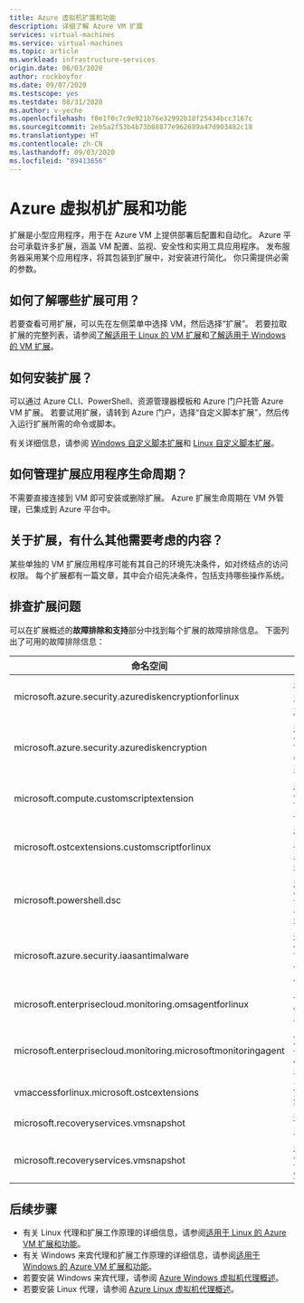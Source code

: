 ```yaml
---
title: Azure 虚拟机扩展和功能
description: 详细了解 Azure VM 扩展
services: virtual-machines
ms.service: virtual-machines
ms.topic: article
ms.workload: infrastructure-services
origin.date: 08/03/2020
author: rockboyfor
ms.date: 09/07/2020
ms.testscope: yes
ms.testdate: 08/31/2020
ms.author: v-yeche
ms.openlocfilehash: f0e1f0c7c9e921b76e32992b18f25434bcc3167c
ms.sourcegitcommit: 2eb5a2f53b4b73b88877e962689a47d903482c18
ms.translationtype: HT
ms.contentlocale: zh-CN
ms.lasthandoff: 09/03/2020
ms.locfileid: "89413656"
---
```

# <a name="azure-virtual-machine-extensions-and-features"></a>Azure 虚拟机扩展和功能
扩展是小型应用程序，用于在 Azure VM 上提供部署后配置和自动化。 Azure 平台可承载许多扩展，涵盖 VM 配置、监视、安全性和实用工具应用程序。 发布服务器采用某个应用程序，将其包装到扩展中，对安装进行简化。 你只需提供必需的参数。 

## <a name="how-can-i-find-what-extensions-are-available"></a>如何了解哪些扩展可用？
若要查看可用扩展，可以先在左侧菜单中选择 VM，然后选择“扩展”。 若要拉取扩展的完整列表，请参阅[了解适用于 Linux 的 VM 扩展](features-linux.md)和[了解适用于 Windows 的 VM 扩展](features-windows.md)。

## <a name="how-can-i-install-an-extension"></a>如何安装扩展？
可以通过 Azure CLI、PowerShell、资源管理器模板和 Azure 门户托管 Azure VM 扩展。 若要试用扩展，请转到 Azure 门户，选择“自定义脚本扩展”，然后传入运行扩展所需的命令或脚本。

有关详细信息，请参阅 [Windows 自定义脚本扩展](custom-script-windows.md)和 [Linux 自定义脚本扩展](custom-script-linux.md)。

## <a name="how-do-i-manage-extension-application-lifecycle"></a>如何管理扩展应用程序生命周期？
不需要直接连接到 VM 即可安装或删除扩展。 Azure 扩展生命周期在 VM 外管理，已集成到 Azure 平台中。

## <a name="anything-else-i-should-be-thinking-about-for-extensions"></a>关于扩展，有什么其他需要考虑的内容？
某些单独的 VM 扩展应用程序可能有其自己的环境先决条件，如对终结点的访问权限。 每个扩展都有一篇文章，其中会介绍先决条件，包括支持哪些操作系统。

## <a name="troubleshoot-extensions"></a>排查扩展问题

可以在扩展概述的**故障排除和支持**部分中找到每个扩展的故障排除信息。 下面列出了可用的故障排除信息：

| 命名空间 | 故障排除 |
|-----------|-----------------|
| microsoft.azure.security.azurediskencryptionforlinux | [适用于 Linux 的 Azure 磁盘加密](azure-disk-enc-linux.md#troubleshoot-and-support) |
| microsoft.azure.security.azurediskencryption | [适用于 Windows 的 Azure 磁盘加密](azure-disk-enc-windows.md#troubleshoot-and-support) |
| microsoft.compute.customscriptextension | [适用于 Windows 的自定义脚本](custom-script-windows.md#troubleshoot-and-support) |
| microsoft.ostcextensions.customscriptforlinux | [适用于 Linux 的 Desired State Configuration](dsc-linux.md#troubleshoot-and-support) |
| microsoft.powershell.dsc | [适用于 Windows 的 Desired State Configuration](dsc-windows.md#troubleshoot-and-support) |
| microsoft.azure.security.iaasantimalware | [适用于 Windows 的反恶意软件扩展](iaas-antimalware-windows.md#troubleshoot-and-support) |
| microsoft.enterprisecloud.monitoring.omsagentforlinux | [用于 Linux 的 Azure Monitor](oms-linux.md#troubleshoot-and-support)
| microsoft.enterprisecloud.monitoring.microsoftmonitoringagent | [用于 Windows 的 Azure Monitor](oms-windows.md#troubleshoot-and-support) |
| vmaccessforlinux.microsoft.ostcextensions | [重置 Linux 密码](vmaccess.md#troubleshoot-and-support) |
| microsoft.recoveryservices.vmsnapshot | [适用于 Linux 的快照](vmsnapshot-linux.md#troubleshoot-and-support) |
| microsoft.recoveryservices.vmsnapshot | [适用于 Windows 的快照](vmsnapshot-windows.md#troubleshoot-and-support) |

<!--Not Available on Line 38 + 1 | microsoft.azure.monitoring.dependencyagent.dependencyagentlinux | [Azure Monitor Dependency for Linux](agent-dependency-linux.md#troubleshoot-and-support) |-->
<!--Not Available on Line 38 + 2 | microsoft.azure.monitoring.dependencyagent.dependencyagentwindows | [Azure Monitor Dependency for Windows](agent-dependency-windows.md#troubleshoot-and-support) |-->
<!--Not Available on line 43 + 1 | microsoft.hpccompute.nvidiagpudriverlinux | [NVIDIA GPU Driver Extension for Linux](hpccompute-gpu-linux.md#troubleshoot-and-support) |-->
<!--Not Available on line 43 + 2 | microsoft.hpccompute.nvidiagpudriverwindows | [NVIDIA GPU Driver Extension for Windows](hpccompute-gpu-windows.md#troubleshoot-and-support) |-->
<!--Not Available on Line 46 + 1 | stackify.linuxagent.extension.stackifylinuxagentextension | [Stackify Retrace for Linux](stackify-retrace-linux.md#troubleshoot-and-support) |-->

## <a name="next-steps"></a>后续步骤
* 有关 Linux 代理和扩展工作原理的详细信息，请参阅[适用于 Linux 的 Azure VM 扩展和功能](features-linux.md)。
* 有关 Windows 来宾代理和扩展工作原理的详细信息，请参阅[适用于 Windows 的 Azure VM 扩展和功能](features-windows.md)。  
* 若要安装 Windows 来宾代理，请参阅 [Azure Windows 虚拟机代理概述](agent-windows.md)。  
* 若要安装 Linux 代理，请参阅 [Azure Linux 虚拟机代理概述](agent-linux.md)。

<!-- Update_Description: update meta properties, wording update, update link -->